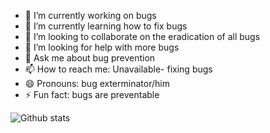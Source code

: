 
- 🔭 I’m currently working on bugs
- 🌱 I’m currently learning how to fix bugs
- 👯 I’m looking to collaborate on the eradication of all bugs
- 🤔 I’m looking for help with more bugs
- 💬 Ask me about bug prevention
- 📫 How to reach me: Unavailable- fixing bugs
- 😄 Pronouns: bug exterminator/him
- ⚡ Fun fact: bugs are preventable

![Github stats](https://github-readme-stats.vercel.app/api?username=pogwolfe)
